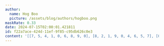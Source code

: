 ```yaml
---
author:
  name: Hog Boo
  picture: /assets/blog/authors/hogboo.png
maskRate: 0.33
date: 2024-07-15T02:00:01.421811
id: f22a7ace-424d-11ef-9f85-c95db626c0e3
content: '[[7, 5, 4, 1, 0, 6, 8, 9, 0], [8, 2, 1, 9, 0, 4, 6, 5, 7], [0, 9, 6, 5, 0, 0, 0, 4, 2], [0, 3, 0, 0, 1, 7, 0, 0, 9], [0, 7, 5, 6, 9, 0, 3, 8, 0], [9, 6, 8, 4, 5, 3, 0, 2, 1], [5, 1, 0, 2, 6, 0, 4, 0, 8], [6, 8, 9, 3, 4, 0, 0, 7, 0], [0, 0, 3, 7, 0, 0, 9, 1, 6]]'
---
```

